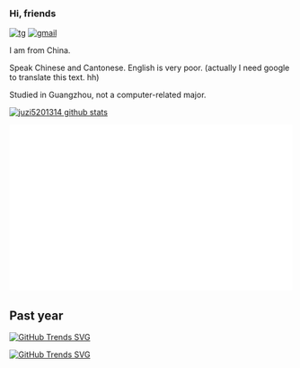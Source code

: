 ### Hi, friends

[![tg](https://img.shields.io/badge/Telegram-@orange__soeur-00BFFF?style=flat-square&logo=telegram)](https://t.me/orange_soeur)
[![gmail](https://img.shields.io/badge/Gmail-juzi201314-DC143C?style=flat-square&logo=gmail)](mailto:juzi201314@gmail.com)

I am from China.

Speak Chinese and Cantonese. English is very poor. (actually I need google to translate this text. hh)

Studied in Guangzhou, not a computer-related major.

[![juzi5201314 github stats](https://github-readme-stats.vercel.app/api?username=juzi5201314&count_private=true&show_icons=true&include_all_commits=true)](https://github.com/anuraghazra/github-readme-stats)


![](https://github.com/juzi5201314/stats/raw/master/generated/languages.svg)


## Past year
[![GitHub Trends SVG](https://api.githubtrends.io/user/svg/juzi5201314/langs?time_range=one_year&include_private=True&loc_metric=changed&theme=classic)](https://githubtrends.io)

[![GitHub Trends SVG](https://api.githubtrends.io/user/svg/juzi5201314/repos?time_range=one_year&include_private=True&loc_metric=changed&theme=classic)](https://githubtrends.io)
